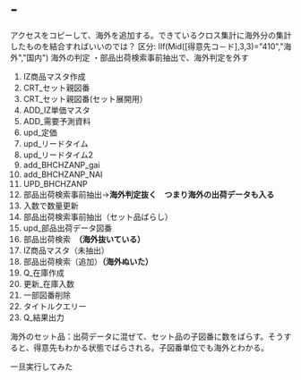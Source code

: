 # -
アクセスをコピーして、海外を追加する。できているクロス集計に海外分の集計したものを結合すればいいのでは？
区分: IIf(Mid([得意先コ－ド],3,3)="410","海外","国内")
海外の判定
・部品出荷検索事前抽出で、海外判定を外す
1. IZ商品マスタ作成
2. CRT_セット親図番
3. CRT_セット親図番(セット展開用）
4. ADD_IZ単価マスタ
5. ADD_需要予測資料
6. upd_定価
7. upd_リードタイム
8. upd_リードタイム2
9. add_BHCHZANP_gai
10. add_BHCHZANP_NAI
11. UPD_BHCHZANP
12. 部品出荷検索事前抽出→**海外判定抜く　つまり海外の出荷データも入る**
13. 入数で数量更新
14. 部品出荷検索事前抽出（セット品ばらし）
15. upd_部品出荷データ図番
16. 部品出荷検索　**（海外抜いている）**
17. IZ商品マスタ（未抽出）
18. 部品出荷検索（追加）**（海外ぬいた）**
19. Q_在庫作成
20. 更新_在庫入数
21. 一部図番削除
22. タイトルクエリー
23. Q_結果出力

海外のセット品：出荷データに混ぜて、セット品の子図番に数をばらす。そうすると、得意先もわかる状態でばらされる。子図番単位でも海外とわかる。

一旦実行してみた
